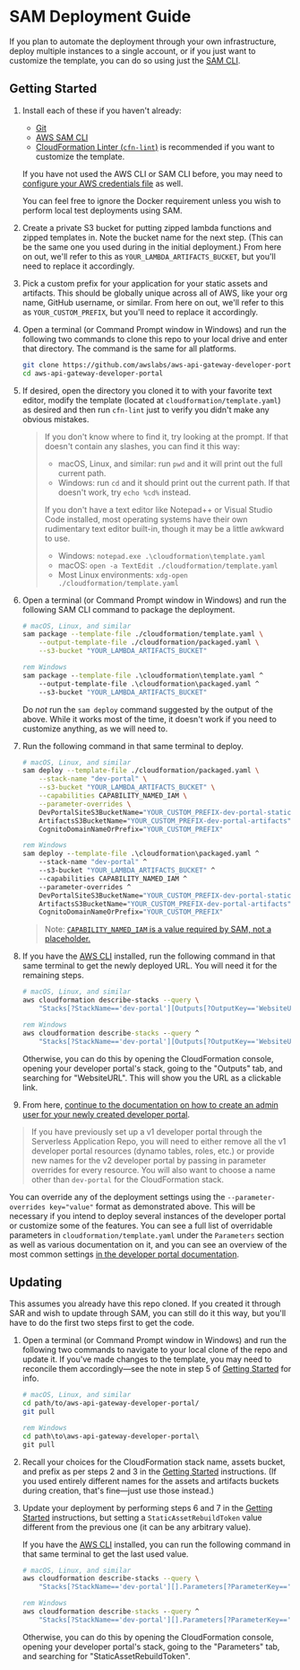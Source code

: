 # SAM Deployment Guide

If you plan to automate the deployment through your own infrastructure, deploy multiple instances to a single account, or if you just want to customize the template, you can do so using just the [SAM CLI](https://docs.aws.amazon.com/serverless-application-model/latest/developerguide/what-is-sam.html).

## Getting Started

1. Install each of these if you haven't already:

    - [Git](https://git-scm.com/)
    - [AWS SAM CLI](https://docs.aws.amazon.com/serverless-application-model/latest/developerguide/what-is-sam.html)
    - [CloudFormation Linter (`cfn-lint`)](https://github.com/aws-cloudformation/cfn-python-lint) is recommended if you want to customize the template.

    If you have not used the AWS CLI or SAM CLI before, you may need to [configure your AWS credentials file](https://docs.aws.amazon.com/cli/latest/userguide/cli-config-files.html) as well.

    You can feel free to ignore the Docker requirement unless you wish to perform local test deployments using SAM.

2. Create a private S3 bucket for putting zipped lambda functions and zipped templates in. Note the bucket name for the next step. (This can be the same one you used during in the initial deployment.) From here on out, we'll refer to this as `YOUR_LAMBDA_ARTIFACTS_BUCKET`, but you'll need to replace it accordingly.

3. Pick a custom prefix for your application for your static assets and artifacts. This should be globally unique across all of AWS, like your org name, GitHub username, or similar. From here on out, we'll refer to this as `YOUR_CUSTOM_PREFIX`, but you'll need to replace it accordingly.

4. Open a terminal (or Command Prompt window in Windows) and run the following two commands to clone this repo to your local drive and enter that directory. The command is the same for all platforms.

    ```bash
    git clone https://github.com/awslabs/aws-api-gateway-developer-portal.git
    cd aws-api-gateway-developer-portal
    ```

5. If desired, open the directory you cloned it to with your favorite text editor, modify the template (located at `cloudformation/template.yaml`) as desired and then run `cfn-lint` just to verify you didn't make any obvious mistakes.

    > If you don't know where to find it, try looking at the prompt. If that doesn't contain any slashes, you can find it this way:
    >
    > - macOS, Linux, and similar: run `pwd` and it will print out the full current path.
    > - Windows: run `cd` and it should print out the current path. If that doesn't work, try `echo %cd%` instead.
    >
    > If you don't have a text editor like Notepad++ or Visual Studio Code installed, most operating systems have their own rudimentary text editor built-in, though it may be a little awkward to use.
    >
    > - Windows: `notepad.exe .\cloudformation\template.yaml`
    > - macOS: `open -a TextEdit ./cloudformation/template.yaml`
    > - Most Linux environments: `xdg-open ./cloudformation/template.yaml`

6. Open a terminal (or Command Prompt window in Windows) and run the following SAM CLI command to package the deployment.

    ```bash
    # macOS, Linux, and similar
    sam package --template-file ./cloudformation/template.yaml \
        --output-template-file ./cloudformation/packaged.yaml \
        --s3-bucket "YOUR_LAMBDA_ARTIFACTS_BUCKET"
    ```

    ```bat
    rem Windows
    sam package --template-file .\cloudformation\template.yaml ^
        --output-template-file .\cloudformation\packaged.yaml ^
        --s3-bucket "YOUR_LAMBDA_ARTIFACTS_BUCKET"
    ```

    Do *not* run the `sam deploy` command suggested by the output of the above. While it works most of the time, it doesn't work if you need to customize anything, as we will need to.

7. Run the following command in that same terminal to deploy.

    ```bash
    # macOS, Linux, and similar
    sam deploy --template-file ./cloudformation/packaged.yaml \
        --stack-name "dev-portal" \
        --s3-bucket "YOUR_LAMBDA_ARTIFACTS_BUCKET" \
        --capabilities CAPABILITY_NAMED_IAM \
        --parameter-overrides \
        DevPortalSiteS3BucketName="YOUR_CUSTOM_PREFIX-dev-portal-static-assets" \
        ArtifactsS3BucketName="YOUR_CUSTOM_PREFIX-dev-portal-artifacts" \
        CognitoDomainNameOrPrefix="YOUR_CUSTOM_PREFIX"
    ```

    ```bat
    rem Windows
    sam deploy --template-file .\cloudformation\packaged.yaml ^
        --stack-name "dev-portal" ^
        --s3-bucket "YOUR_LAMBDA_ARTIFACTS_BUCKET" ^
        --capabilities CAPABILITY_NAMED_IAM ^
        --parameter-overrides ^
        DevPortalSiteS3BucketName="YOUR_CUSTOM_PREFIX-dev-portal-static-assets" ^
        ArtifactsS3BucketName="YOUR_CUSTOM_PREFIX-dev-portal-artifacts" ^
        CognitoDomainNameOrPrefix="YOUR_CUSTOM_PREFIX"
    ```

    > Note: [`CAPABILITY_NAMED_IAM` is a value required by SAM, not a placeholder.](https://docs.aws.amazon.com/serverless-application-model/latest/developerguide/sam-cli-command-reference-sam-deploy.html)

8. If you have the [AWS CLI](https://docs.aws.amazon.com/cli/latest/userguide/cli-chap-welcome.html) installed, run the following command in that same terminal to get the newly deployed URL. You will need it for the remaining steps.

    ```bash
    # macOS, Linux, and similar
    aws cloudformation describe-stacks --query \
        "Stacks[?StackName=='dev-portal'][Outputs[?OutputKey=='WebsiteURL']][][].OutputValue"
    ```

    ```bat
    rem Windows
    aws cloudformation describe-stacks --query ^
        "Stacks[?StackName=='dev-portal'][Outputs[?OutputKey=='WebsiteURL']][][].OutputValue"
    ```

    Otherwise, you can do this by opening the CloudFormation console, opening your developer portal's stack, going to the "Outputs" tab, and searching for "WebsiteURL". This will show you the URL as a clickable link.

9. From here, [continue to the documentation on how to create an admin user for your newly created developer portal](https://docs.aws.amazon.com/apigateway/latest/developerguide/apigateway-developer-portal.html#apigateway-developer-portal-create-admin).

> If you have previously set up a v1 developer portal through the Serverless Application Repo, you will need to either remove all the v1 developer portal resources (dynamo tables, roles, etc.) or provide new names for the v2 developer portal by passing in parameter overrides for every resource. You will also want to choose a name other than `dev-portal` for the CloudFormation stack.

You can override any of the deployment settings using the `--parameter-overrides key="value"` format as demonstrated above. This will be necessary if you intend to deploy several instances of the developer portal or customize some of the features. You can see a full list of overridable parameters in `cloudformation/template.yaml` under the `Parameters` section as well as various documentation on it, and you can see an overview of the most common settings [in the developer portal documentation](https://docs.aws.amazon.com/apigateway/latest/developerguide/apigateway-developer-portal.html#apigateway-developer-portal-settings).

## Updating

This assumes you already have this repo cloned. If you created it through SAR and wish to update through SAM, you can still do it this way, but you'll have to do the first two steps first to get the code.

1. Open a terminal (or Command Prompt window in Windows) and run the following two commands to navigate to your local clone of the repo and update it. If you've made changes to the template, you may need to reconcile them accordingly—see the note in step 5 of [Getting Started](#getting-started) for info.

    ```bash
    # macOS, Linux, and similar
    cd path/to/aws-api-gateway-developer-portal/
    git pull
    ```

    ```bat
    rem Windows
    cd path\to\aws-api-gateway-developer-portal\
    git pull
    ```

2. Recall your choices for the CloudFormation stack name, assets bucket, and prefix as per steps 2 and 3 in the [Getting Started](#getting-started) instructions. (If you used entirely different names for the assets and artifacts buckets during creation, that's fine—just use those instead.)

3. Update your deployment by performing steps 6 and 7 in the [Getting Started](#getting-started) instructions, but setting a `StaticAssetRebuildToken` value different from the previous one (it can be any arbitrary value).

    If you have the [AWS CLI](https://docs.aws.amazon.com/cli/latest/userguide/cli-chap-welcome.html) installed, you can run the following command in that same terminal to get the last used value.

    ```bash
    # macOS, Linux, and similar
    aws cloudformation describe-stacks --query \
        "Stacks[?StackName=='dev-portal'][].Parameters[?ParameterKey=='StaticAssetRebuildToken'][].ParameterValue"
    ```

    ```bat
    rem Windows
    aws cloudformation describe-stacks --query ^
        "Stacks[?StackName=='dev-portal'][].Parameters[?ParameterKey=='StaticAssetRebuildToken'][].ParameterValue"
    ```

    Otherwise, you can do this by opening the CloudFormation console, opening your developer portal's stack, going to the "Parameters" tab, and searching for "StaticAssetRebuildToken".